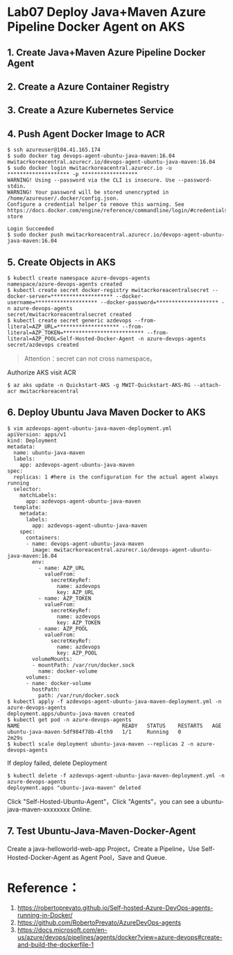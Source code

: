 # Lab07 Deploy Java+Maven Azure Pipeline Docker Agent on AKS

## 1. Create Java+Maven Azure Pipeline Docker Agent

## 2. Create a Azure Container Registry

## 3. Create a Azure Kubernetes Service

## 4. Push Agent Docker Image to ACR 
```console
$ ssh azureuser@104.41.165.174
$ sudo docker tag devops-agent-ubuntu-java-maven:16.04 mwitacrkoreacentral.azurecr.io/devops-agent-ubuntu-java-maven:16.04
$ sudo docker login mwitacrkoreacentral.azurecr.io -u ******************** -p ******************
WARNING! Using --password via the CLI is insecure. Use --password-stdin.
WARNING! Your password will be stored unencrypted in /home/azureuser/.docker/config.json.
Configure a credential helper to remove this warning. See
https://docs.docker.com/engine/reference/commandline/login/#credentials-store

Login Succeeded
$ sudo docker push mwitacrkoreacentral.azurecr.io/devops-agent-ubuntu-java-maven:16.04
```

## 5. Create Objects in AKS
```console
$ kubectl create namespace azure-devops-agents
namespace/azure-devops-agents created
$ kubectl create secret docker-registry mwitacrkoreacentralsecret --docker-server=******************** --docker-username=******************** --docker-password=******************** -n azure-devops-agents
secret/mwitacrkoreacentralsecret created
$ kubectl create secret generic azdevops --from-literal=AZP_URL=******************** --from-literal=AZP_TOKEN=************************** --from-literal=AZP_POOL=Self-Hosted-Docker-Agent -n azure-devops-agents
secret/azdevops created
```
>Attention：secret can not cross namespace。

Authorize AKS visit ACR 
```console
$ az aks update -n Quickstart-AKS -g MWIT-Quickstart-AKS-RG --attach-acr mwitacrkoreacentral
```

## 6. Deploy Ubuntu Java Maven Docker to AKS
```console
$ vim azdevops-agent-ubuntu-java-maven-deployment.yml
apiVersion: apps/v1
kind: Deployment
metadata:
  name: ubuntu-java-maven
  labels:
    app: azdevops-agent-ubuntu-java-maven
spec:
  replicas: 1 #here is the configuration for the actual agent always running
  selector:
    matchLabels:
      app: azdevops-agent-ubuntu-java-maven
  template:
    metadata:
      labels:
        app: azdevops-agent-ubuntu-java-maven
    spec:
      containers:
      - name: devops-agent-ubuntu-java-maven
        image: mwitacrkoreacentral.azurecr.io/devops-agent-ubuntu-java-maven:16.04
        env:
          - name: AZP_URL
            valueFrom:
              secretKeyRef:
                name: azdevops
                key: AZP_URL
          - name: AZP_TOKEN
            valueFrom:
              secretKeyRef:
                name: azdevops
                key: AZP_TOKEN
          - name: AZP_POOL
            valueFrom:
              secretKeyRef:
                name: azdevops
                key: AZP_POOL
        volumeMounts:
        - mountPath: /var/run/docker.sock
          name: docker-volume
      volumes:
      - name: docker-volume
        hostPath:
          path: /var/run/docker.sock
$ kubectl apply -f azdevops-agent-ubuntu-java-maven-deployment.yml -n azure-devops-agents
deployment.apps/ubuntu-java-maven created
$ kubectl get pod -n azure-devops-agents
NAME                                 READY   STATUS    RESTARTS   AGE
ubuntu-java-maven-5df984f78b-4lth9   1/1     Running   0          2m29s
$ kubectl scale deployment ubuntu-java-maven --replicas 2 -n azure-devops-agents
```
If deploy failed, delete Deployment
```console
$ kubectl delete -f azdevops-agent-ubuntu-java-maven-deployment.yml -n azure-devops-agents
deployment.apps "ubuntu-java-maven" deleted
```
Click "Self-Hosted-Ubuntu-Agent"，Click "Agents"，you can see a ubuntu-java-maven-xxxxxxxx Online.

## 7. Test Ubuntu-Java-Maven-Docker-Agent
Create a java-helloworld-web-app Project，Create a Pipeline，Use Self-Hosted-Docker-Agent as Agent Pool，Save and Queue.

# Reference：
1. https://robertoprevato.github.io/Self-hosted-Azure-DevOps-agents-running-in-Docker/
2. https://github.com/RobertoPrevato/AzureDevOps-agents
3. https://docs.microsoft.com/en-us/azure/devops/pipelines/agents/docker?view=azure-devops#create-and-build-the-dockerfile-1

